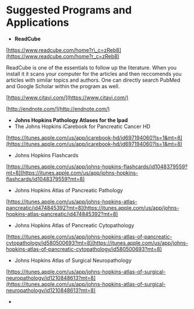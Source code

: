 # Suggested Programs and Applications

* **ReadCube**

[https://www.readcube.com/home?r\_c=zReb8](https://www.readcube.com/home?r_c=zReb8)

ReadCube is one of the essentials to follow up the literature. When you install it it scans your computer for the articles and then reccomends you articles with similar topics and authors. One can directly search PubMed and Google Scholar within the program as well.

[https://www.citavi.com/](https://www.citavi.com/)

[http://endnote.com/](http://endnote.com/)

* **Johns Hopkins Pathology Atlases for the Ipad**
* The Johns Hopkins iCarebook for Pancreatic Cancer HD

[https://itunes.apple.com/us/app/icarebook-hd/id697194060?ls=1&mt=8](https://itunes.apple.com/us/app/icarebook-hd/id697194060?ls=1&mt=8)

* Johns Hopkins Flashcards

[https://itunes.apple.com/us/app/johns-hopkins-flashcards/id1048379559?mt=8](https://itunes.apple.com/us/app/johns-hopkins-flashcards/id1048379559?mt=8)

* Johns Hopkins Atlas of Pancreatic Pathology

[https://itunes.apple.com/us/app/johns-hopkins-atlas-pancreatic/id474845392?mt=8](https://itunes.apple.com/us/app/johns-hopkins-atlas-pancreatic/id474845392?mt=8)

* Johns Hopkins Atlas of Pancreatic Cytopathology

[https://itunes.apple.com/us/app/johns-hopkins-atlas-of-pancreatic-cytopathology/id580500693?mt=8](https://itunes.apple.com/us/app/johns-hopkins-atlas-of-pancreatic-cytopathology/id580500693?mt=8)

* Johns Hopkins Atlas of Surgical Neuropathology

[https://itunes.apple.com/us/app/johns-hopkins-atlas-of-surgical-neuropathology/id1210848613?mt=8](https://itunes.apple.com/us/app/johns-hopkins-atlas-of-surgical-neuropathology/id1210848613?mt=8)

* 
